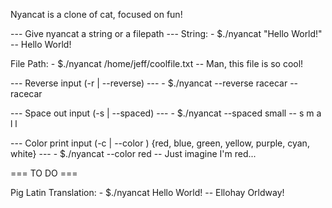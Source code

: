 Nyancat is a clone of cat, focused on fun!

--- Give nyancat a string or a filepath ---
String:
    - $./nyancat "Hello World!"
    -- Hello World!

File Path:
    - $./nyancat /home/jeff/coolfile.txt
    -- Man, this file is so cool!

--- Reverse input (-r | --reverse) ---
    - $./nyancat --reverse racecar
    -- racecar

--- Space out input (-s | --spaced) ---
    - $./nyancat --spaced small
    -- s m a l l

--- Color print input (-c <COLOR> | --color <COLOR>) {red, blue, green, yellow, purple, cyan, white} ---
    - $./nyancat --color red
    -- Just imagine I'm red...

=== TO DO ===

Pig Latin Translation:
     - $./nyancat Hello World!
    -- Ellohay Orldway!